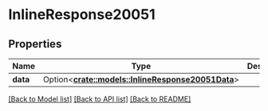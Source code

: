 # InlineResponse20051

## Properties

Name | Type | Description | Notes
------------ | ------------- | ------------- | -------------
**data** | Option<[**crate::models::InlineResponse20051Data**](inline_response_200_51_data.md)> |  | [optional]

[[Back to Model list]](../README.md#documentation-for-models) [[Back to API list]](../README.md#documentation-for-api-endpoints) [[Back to README]](../README.md)


